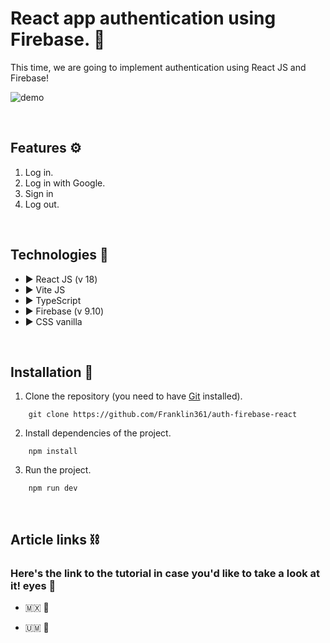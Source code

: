 # React app authentication using Firebase. 🔑

This time, we are going to implement authentication using React JS and Firebase!

![demo](https://res.cloudinary.com/dnxchppfm/image/upload/v1663804711/firebase-auth-react/02-app_ag2vuk.png)


&nbsp;

## **Features ⚙️**

1. Log in.
2. Log in with Google.
3. Sign in 
4. Log out.

&nbsp;

## **Technologies 🧪**

- ▶️ React JS (v 18)
- ▶️ Vite JS
- ▶️ TypeScript
- ▶️ Firebase (v 9.10)
- ▶️ CSS vanilla 

&nbsp;

## **Installation 🧰**

1. Clone the repository (you need to have [Git](https://git-scm.com) installed).

```shell
    git clone https://github.com/Franklin361/auth-firebase-react
```

2.  Install dependencies of the project.

```shell
    npm install
```

3. Run the project.
```shell
    npm run dev
```

&nbsp;

## **Article links ⛓️**

### Here's the link to the tutorial in case you'd like to take a look at it! eyes 👀

- 🇲🇽 🔗 

- 🇺🇲 🔗 
